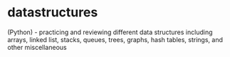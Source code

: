 # datastructures
(Python) - practicing and reviewing different data structures including arrays, linked list, stacks, queues, trees, graphs, hash tables, strings, and other miscellaneous 
